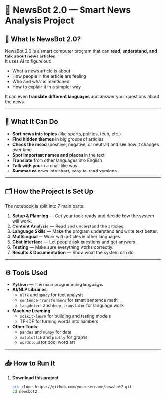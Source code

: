 # 🤖 NewsBot 2.0 — Smart News Analysis Project

## 📌 What Is NewsBot 2.0?
NewsBot 2.0 is a smart computer program that can **read, understand, and talk about news articles**.  
It uses AI to figure out:
- What a news article is about
- How people in the article are feeling
- Who and what is mentioned
- How to explain it in a simpler way

It can even **translate different languages** and answer your questions about the news.

---

## 🚀 What It Can Do
- **Sort news into topics** (like sports, politics, tech, etc.)
- **Find hidden themes** in big groups of articles
- **Check the mood** (positive, negative, or neutral) and see how it changes over time
- **Spot important names and places** in the text
- **Translate** from other languages into English
- **Talk with you** in a chat-like way
- **Summarize** news into short, easy-to-read versions

---

## 🗂️ How the Project Is Set Up
The notebook is split into 7 main parts:
1. **Setup & Planning** — Get your tools ready and decide how the system will work.
2. **Content Analysis** — Read and understand the articles.
3. **Language Skills** — Make the program understand and write text better.
4. **Multilingual** — Work with articles in other languages.
5. **Chat Interface** — Let people ask questions and get answers.
6. **Testing** — Make sure everything works correctly.
7. **Results & Documentation** — Show what the system can do.

---

## ⚙️ Tools Used
- **Python** — The main programming language.
- **AI/NLP Libraries**:
  - `nltk` and `spacy` for text analysis
  - `sentence-transformers` for smart sentence math
  - `langdetect` and `deep_translator` for language work
- **Machine Learning**:
  - `scikit-learn` for building and testing models
  - TF-IDF for turning words into numbers
- **Other Tools**:
  - `pandas` and `numpy` for data
  - `matplotlib` and `plotly` for graphs
  - `wordcloud` for cool word art

---

## 📥 How to Run It
1. **Download this project**  
   ```bash
   git clone https://github.com/yourusername/newsbot2.git
   cd newsbot2
